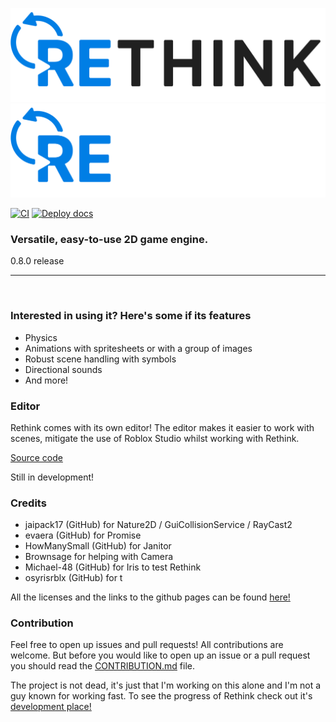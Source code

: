 <p align="center">
  <img height=150 src="./assets/full_dark.png#gh-light-mode-only">
  <img height=150 src="./assets/full_light.png#gh-dark-mode-only">

</p>

[![CI](https://github.com/jammees/Rethink-Engine/actions/workflows/ci.yaml/badge.svg)](https://github.com/jammees/Rethink-Engine/actions/workflows/ci.yaml)
[![Deploy docs](https://github.com/jammees/Rethink-Engine/actions/workflows/deploy_docs.yaml/badge.svg)](https://github.com/jammees/Rethink-Engine/actions/workflows/deploy_docs.yaml)

<h3><strong>Versatile, easy-to-use 2D game engine</strong>.</h3>
0.8.0 release

<hr>
<br>

<h3>Interested in using it? Here's some if its features</h3>

- Physics
- Animations with spritesheets or with a group of images
- Robust scene handling with symbols
- Directional sounds
- And more!

<h3>Editor</h3>

Rethink comes with its own editor!
The editor makes it easier to work with scenes, mitigate the use of Roblox Studio whilst
working with Rethink.

[Source code](https://github.com/jammees/rethink-editor)

Still in development!

<h3>Credits</h3>

- jaipack17 (GitHub) for Nature2D / GuiCollisionService / RayCast2
- evaera (GitHub) for Promise
- HowManySmall (GitHub) for Janitor
- Brownsage for helping with Camera
- Michael-48 (GitHub) for Iris to test Rethink
- osyrisrblx (GitHub) for t

All the licenses and the links to the github pages can be found [here!](https://jammees.github.io/Rethink-Engine/documentation/3rdpartymodules/)

<h3>Contribution</h3>

Feel free to open up issues and pull requests! All contributions are welcome.
But before you would like to open up an issue or a pull request you should read the [CONTRIBUTION.md](https://github.com/jammees/Rethink-Game-Engine-2D/blob/main/CONTRIBUTION.md) file.

The project is not dead, it's just that I'm working on this alone and I'm not a guy known for working fast.
To see the progress of Rethink check out it's [development place!](https://www.roblox.com/games/11693314673/Rethink-Engine-Dev-Place)

